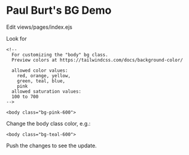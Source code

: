 # Paul Burt's BG Demo

Edit views/pages/index.ejs

Look for 

```
<!--
  For customizing the "body" bg class.
  Preview colors at https://tailwindcss.com/docs/background-color/

  allowed color values:
    red, orange, yellow,
    green, teal, blue,
    pink
  allowed saturation values:
  100 to 700
-->

<body class="bg-pink-600">
```

Change the body class color, e.g.:

```
<body class="bg-teal-600">
```

Push the changes to see the update.

